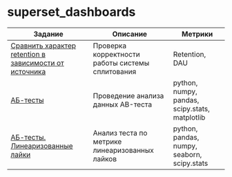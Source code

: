# superset_dashboards

| Задание | Описание | Метрики |	
| --- | --- | --- |
| <a href="https://github.com/mynameis-nikita/AB_test/tree/main/АА_test">Сравнить характер retention в зависимости от источника</a></br>	| Проверка корректности работы системы сплитования	| Retention, DAU |
| <a href="https://github.com/mynameis-nikita/AB_test/tree/main/AB_test">АБ-тесты</a></br>	| Проведение анализа данных АB-теста | python, numpy, pandas, scipy.stats, matplotlib |
| <a href="https://github.com/mynameis-nikita/AB_test/tree/main/AB_test_linearized">АБ-тесты. Линеаризованные лайки</a></br>	| Анализ теста по метрике линеаризованных лайков | python, pandas, numpy, seaborn, scipy.stats |

